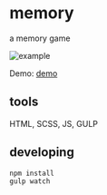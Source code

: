 # memory
a memory game

![example](https://github.com/sean-codes/memory/blob/master/example.gif?raw=true)

Demo: [demo](https://sean-codes.github.io/memory)
## tools

HTML, SCSS, JS, GULP

## developing

    npm install
    gulp watch
